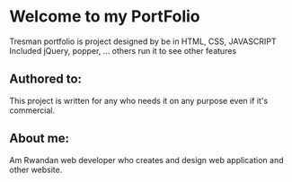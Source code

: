 # Welcome to my PortFolio

Tresman portfolio is project designed by be in HTML, CSS, JAVASCRIPT
Included jQuery, popper, ... others run it to see other features

## Authored to: 
This project is written for any who needs it on any purpose even if it's commercial.

## About me:
Am Rwandan web developer who creates and design web application and other website.

